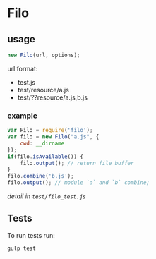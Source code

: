 Filo
============

## usage

```javascript
new Filo(url, options);
```

url format:

 * test.js
 * test/resource/a.js
 * test/??resource/a.js,b.js

### example

```javascript
var Filo = require('filo');
var filo = new Filo("a.js", {
    cwd: __dirname
});
if(filo.isAvailable()) {
    filo.output(); // return file buffer
}
filo.combine('b.js');
filo.output(); // module `a` and `b` combine;
```

_detail in `test/filo_test.js`_

## Tests

To run tests run:

```bash
gulp test
```